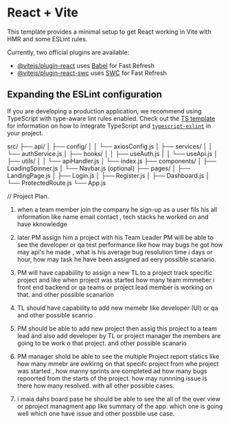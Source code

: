 # React + Vite

This template provides a minimal setup to get React working in Vite with HMR and some ESLint rules.

Currently, two official plugins are available:

- [@vitejs/plugin-react](https://github.com/vitejs/vite-plugin-react/blob/main/packages/plugin-react) uses [Babel](https://babeljs.io/) for Fast Refresh
- [@vitejs/plugin-react-swc](https://github.com/vitejs/vite-plugin-react/blob/main/packages/plugin-react-swc) uses [SWC](https://swc.rs/) for Fast Refresh

## Expanding the ESLint configuration

If you are developing a production application, we recommend using TypeScript with type-aware lint rules enabled. Check out the [TS template](https://github.com/vitejs/vite/tree/main/packages/create-vite/template-react-ts) for information on how to integrate TypeScript and [`typescript-eslint`](https://typescript-eslint.io) in your project.



src/
├── api/
│   ├── config/
│   │   └── axiosConfig.js
│   ├── services/
│   │   └── authService.js
│   ├── hooks/
│   │   ├── useAuth.js
│   │   └── useApi.js
│   ├── utils/
│   │   └── apiHandler.js
│   └── index.js
├── components/
│   ├── LoadingSpinner.js
│   └── Navbar.js (optional)
├── pages/
│   ├── LandingPage.js
│   ├── Login.js
│   ├── Register.js
│   ├── Dashboard.js
│   └── ProtectedRoute.js
└── App.js


// Project Plan.


1. when a team member join the company he sign-up as a user  fils his all information like name email contact , tech stacks he worked on and have kknowledge

2.  later  PM  assign him a project with his Team Leader
PM will be able to see the developer or qa test performance like how may bugs he got how may api's he made , what is his average bug resolution time i days or hour, how may task he have been assigned ad eery possible scanario.

3.  PM will have capabiility to assign a new TL to a project track specific project and like when project was started how many team mmmeber i front end backend or qa teams or project lead member is working on that.  and other possible scanarion

4. TL should have capability to add new memebr like developer (UI) or qa  and other possible scanrio

5. PM  should be able to add new project then assig this project to a team lead and also add developer by TL or project manager the members are going to be work o  that project. and other possible scanario

6. PM manager shold be able to  see the multiple Project report statics like how many mmebr are owkirng on that specifc project  from whe project was started , how manny sprints are completed ad how many bugs repoorted from the starts of the project.  how may runnning issue is there how many resolved. with all other possible cases.

7. i maia dahs board pase he should be able to see the all of the over view or pproject managment app like summary of the app.  which one is going well which one have issue and other possbile use case.